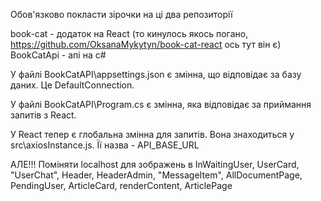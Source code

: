 Обов'язково покласти зірочки на ці два репозиторії

book-cat - додаток на React (то кинулось якось погано, https://github.com/OksanaMykytyn/book-cat-react ось тут він є)
BookCatApi - апі на c#

У файлі BookCatAPI\appsettings.json є змінна, що відповідає за базу даних. Це DefaultConnection.

У файлі BookCatAPI\Program.cs є змінна, яка відповідає за приймання запитів з React.

У React тепер є глобальна змінна для запитів. Вона знаходиться у src\axiosInstance.js. Її назва - API_BASE_URL

АЛЕ!!! Поміняти localhost для зображень в InWaitingUser, UserCard, "UserChat", Header, HeaderAdmin, "MessageItem", AllDocumentPage, PendingUser, ArticleCard, renderContent, ArticlePage
